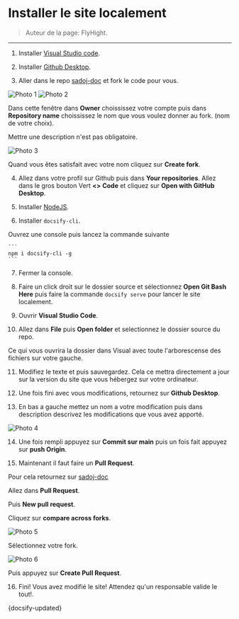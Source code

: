 # Installer le site localement

> Auteur de la page: FlyHight.

---

1. Installer [Visual Studio code](https://desktop.github.com/download/).

2. Installer [Github Desktop](https://desktop.github.com/download/).

3. Aller dans le repo [sadoj-doc](https://github.com/pierrearma/sadoj-docs) et fork le code pour vous.

<img src="../../_media\sadoj-docs\photo_doc_1.png" alt="Photo 1" style="max-width: 600px;"/>
<img src="../../_media\sadoj-docs\photo_doc_2.png" alt="Photo 2" style="max-width: 600px;"/>

Dans cette fenêtre dans **Owner** choississez votre compte puis dans **Repository name** choississez le nom que vous voulez donner au fork. (nom de votre choix).

Mettre une description n'est pas obligatoire.

<img src="../../_media\sadoj-docs\photo_doc_3.png" alt="Photo 3" style="max-width: 600px;"/>

Quand vous êtes satisfait avec votre nom cliquez sur **Create fork**.

4. Allez dans votre profil sur Github puis dans **Your repositories**. Allez dans le gros bouton Vert **<> Code** et cliquez sur **Open with GitHub Desktop**.

5. Installer [NodeJS](https://nodejs.org/fr/).

6. Installer `docsify-cli`.

Ouvrez une console puis lancez la commande suivante

    ```
    npm i docsify-cli -g
    ```

7. Fermer la console. 

8. Faire un click droit sur le dossier source et sélectionnez **Open Git Bash Here** puis faire la commande `docsify serve` pour lancer le site localement.

9. Ouvrir **Visual Studio Code**.

10. Allez dans **File** puis **Open folder** et selectionnez le dossier source du repo.

Ce qui vous ouvrira la dossier dans Visual avec toute l'arborescense des fichiers sur votre gauche.

11. Modifiez le texte et puis sauvegardez. Cela ce mettra directement a jour sur la version du site que vous hébergez sur votre ordinateur.

12. Une fois fini avec vous modifications, retournez sur **Github Desktop**. 

13. En bas a gauche mettez un nom a votre modification puis dans description descrivez les modifications que vous avez apporté.

<img src="../../_media\sadoj-docs\photo_doc_4.png" alt="Photo 4" style="max-width: 600px;"/>

14.  Une fois rempli appuyez sur **Commit sur main** puis un fois fait appuyez sur **push Origin**.

15. Maintenant il faut faire un **Pull Request**. 

Pour cela retournez sur [sadoj-doc](https://github.com/pierrearma/sadoj-docs)

Allez dans **Pull Request**.

Puis **New pull request**.

Cliquez sur **compare across forks**.

<img src="../../_media\sadoj-docs\photo_doc_5.png" alt="Photo 5" style="max-width: 600px;"/>

Sélectionnez votre fork.

<img src="../../_media\sadoj-docs\photo_doc_6.png" alt="Photo 6" style="max-width: 600px;"/>

Puis appuyez sur **Create Pull Request**.

16. Fini! Vous avez modifié le site! Attendez qu'un responsable valide le tout!.



{docsify-updated}